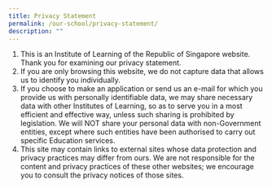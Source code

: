 ```yaml
---
title: Privacy Statement
permalink: /our-school/privacy-statement/
description: ""
---
```


1.  This is an Institute of Learning of the Republic of Singapore website. Thank you for examining our privacy statement.
2.  If you are only browsing this website, we do not capture data that allows us to identify you individually.
3.  If you choose to make an application or send us an e-mail for which you provide us with personally identifiable data, we may share necessary data with other Institutes of Learning, so as to serve you in a most efficient and effective way, unless such sharing is prohibited by legislation. We will NOT share your personal data with non-Government entities, except where such entities have been authorised to carry out specific Education services.
4.  This site may contain links to external sites whose data protection and privacy practices may differ from ours. We are not responsible for the content and privacy practices of these other websites; we encourage you to consult the privacy notices of those sites.